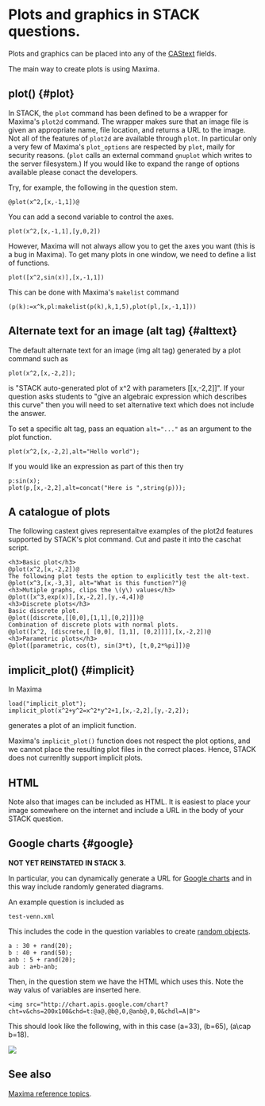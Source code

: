 # Plots and graphics in STACK questions.

Plots and graphics can be placed into any of the [CAStext](../Authoring/CASText.md) fields.

The main way to create plots is using Maxima.  

## plot() {#plot}

In STACK, the `plot` command has been defined to be a wrapper for Maxima's `plot2d` command.  The wrapper makes sure that an image file is given an appropriate name, file location, and returns a URL to the image.  Not all of the features of `plot2d` are available through `plot`.  In particular only a very few of Maxima's `plot_options` are respected by `plot`, maily for security reasons.  (`plot` calls an external command `gnuplot` which writes to the server filesystem.)  If you would like to expand the range of options available please conact the developers.

Try, for example, the following in the question stem.

    @plot(x^2,[x,-1,1])@

You can add a second variable to control the axes.

    plot(x^2,[x,-1,1],[y,0,2])

However, Maxima will not always allow you to get the axes you want (this is a bug in Maxima).
To get many plots in one window, we need to define a list of functions.

    plot([x^2,sin(x)],[x,-1,1])

This can be done with Maxima's `makelist` command

    (p(k):=x^k,pl:makelist(p(k),k,1,5),plot(pl,[x,-1,1]))

## Alternate text for an image (alt tag) {#alttext}

The default alternate text for an image (img alt tag) generated by a plot command such as

    plot(x^2,[x,-2,2]);

is "STACK auto-generated plot of x^2 with parameters [[x,-2,2]]".  If your question asks students to "give an algebraic expression which describes this curve" then you will need to set alternative text which does not include the answer.

To set a specific alt tag, pass an equation `alt="..."` as an argument to the plot function.

    plot(x^2,[x,-2,2],alt="Hello world");

If you would like an expression as part of this then try

    p:sin(x);
    plot(p,[x,-2,2],alt=concat("Here is ",string(p)));

## A catalogue of plots

The following castext gives representaitve examples of the plot2d features supported by STACK's plot command.  Cut and paste it into the caschat script.

    <h3>Basic plot</h3>
    @plot(x^2,[x,-2,2])@
    The following plot tests the option to explicitly test the alt-text.
    @plot(x^3,[x,-3,3], alt="What is this function?")@
    <h3>Mutiple graphs, clips the \(y\) values</h3>
    @plot([x^3,exp(x)],[x,-2,2],[y,-4,4])@
    <h3>Discrete plots</h3>
    Basic discrete plot.
    @plot([discrete,[[0,0],[1,1],[0,2]]])@ 
    Combination of discrete plots with normal plots.
    @plot([x^2, [discrete,[ [0,0], [1,1], [0,2]]]],[x,-2,2])@
    <h3>Parametric plots</h3>
    @plot([parametric, cos(t), sin(3*t), [t,0,2*%pi]])@

## implicit_plot()  {#implicit}

In Maxima

    load("implicit_plot");
    implicit_plot(x^2+y^2=x^2*y^2+1,[x,-2,2],[y,-2,2]);

generates a plot of an implicit function.

Maxima's `implicit_plot()` function does not respect the plot options, and we cannot place the resulting plot files in the correct places.
Hence, STACK does not currenltly support implicit plots.


## HTML

Note also that images can be included as HTML.  It is easiest to place your image somewhere on the internet and include a URL in the body of your STACK question.

## Google charts  {#google}

__NOT YET REINSTATED IN STACK 3.__

In particular, you can dynamically generate a URL for
[Google charts](http://code.google.com/apis/chart/) and in this way include randomly generated diagrams.

An example question is included as

    test-venn.xml

This includes the code in the question variables to create [random objects](Random.md#rand).

    a : 30 + rand(20);
    b : 40 + rand(50);
    anb : 5 + rand(20);
    aub : a+b-anb;

Then, in the question stem we have the HTML which uses this.  Note the way valus of variables are inserted here.

    <img src="http://chart.apis.google.com/chart?cht=v&chs=200x100&chd=t:@a@,@b@,0,@anb@,0,0&chdl=A|B">

This should look like the following, with in this case \(a=33\), \(b=65\), \(a\cap b=18\).

<img src="http://chart.apis.google.com/chart?cht=v&chs=200x100&chd=t:33,65,0,18,0,0&chdl=A|B">


## See also

[Maxima reference topics](index.md#reference).
